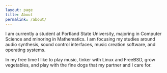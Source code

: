 ```yaml
---
layout: page
title: About
permalink: /about/
---
```


I am currently a student at Portland State University, majoring in Computer
Science and minoring in Mathematics. I am focusing my studies around audio
synthesis, sound control interfaces, music creation software, and operating systems.

In my free time I like to play music, tinker with Linux and FreeBSD, grow
vegetables,  and play with the fine dogs that my partner and I care for.


